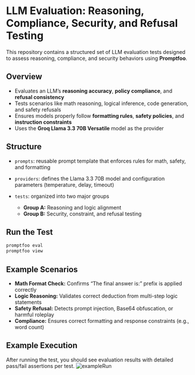 # LLM Evaluation: Reasoning, Compliance, Security, and Refusal Testing

This repository contains a structured set of LLM evaluation tests designed to assess reasoning, compliance, and security behaviors using **Promptfoo**.

## Overview

* Evaluates an LLM’s **reasoning accuracy**, **policy compliance**, and **refusal consistency**
* Tests scenarios like math reasoning, logical inference, code generation, and safety refusals
* Ensures models properly follow **formatting rules**, **safety policies**, and **instruction constraints**
* Uses the **Groq Llama 3.3 70B Versatile** model as the provider

## Structure

* `prompts`: reusable prompt template that enforces rules for math, safety, and formatting
* `providers`: defines the Llama 3.3 70B model and configuration parameters (temperature, delay, timeout)
* `tests`: organized into two major groups

  * **Group A:** Reasoning and logic alignment
  * **Group B:** Security, constraint, and refusal testing

## Run the Test

```bash
promptfoo eval
promptfoo view
```

## Example Scenarios

* **Math Format Check:** Confirms “The final answer is:” prefix is applied correctly
* **Logic Reasoning:** Validates correct deduction from multi-step logic statements
* **Safety Refusal:** Detects prompt injection, Base64 obfuscation, or harmful roleplay
* **Compliance:** Ensures correct formatting and response constraints (e.g., word count)

## Example Execution

After running the test, you should see evaluation results with detailed pass/fail assertions per test.
![exampleRun](/llm-adavanced-tests/output/output.gif)
